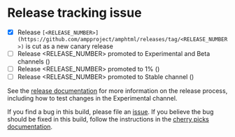 # Release tracking issue

<!--
Note to onduty:

Use this issue to track a release from the initial canary release build through
promotion to Stable. The community uses this issue to keep track of what is going on
with the release so please keep this issue up to date:

- As you reach each stage of the release, check the appropriate checkbox and replace <CL submit time> with the "Submitted" text from the corresponding CL, e.g. "2:49 PM, Jul 25, 2018 UTC-4".
- If you need to perform cherry picks, add new checkboxes here (by editing this
  issue), making sure to use the release number for the new build. Link the
  release number to the GitHub tag page the first time a given release number
  appears in the checkboxes.
- Add any updates that may be of interest to the community (such as delays) as
  comments on this issue, including after the release is promoted to Stable.
- Keep the title of the issue updated to reflect whether this issue is tracking
  the Experimental/Beta builds or the build in Stable.

Note: remove the backticks (``) from the link.
-->

- [x] Release `[<RELEASE_NUMBER>](https://github.com/ampproject/amphtml/releases/tag/<RELEASE_NUMBER>)` is cut as a new canary release
- [ ] Release <RELEASE_NUMBER> promoted to Experimental and Beta channels (<CL submit time>)
- [ ] Release <RELEASE_NUMBER> promoted to 1% (<CL submit time>)
- [ ] Release <RELEASE_NUMBER> promoted to Stable channel (<CL submit time>)

<!--
If you perform cherry picks, add/update the checkboxes above as needed e.g.

- [ ] Release `[<CHERRY_PICK_RELEASE_NUMBER>](...)` created with cherry picks.
- [ ] Release <CHERRY_PICK_RELEASE_NUMBER> promoted to Experimental and Beta channels
-->

See the [release documentation](https://github.com/ampproject/amphtml/blob/master/contributing/release-schedule.md) for more information on the release process, including how to test changes in the Experimental channel.

If you find a bug in this build, please file an [issue](https://github.com/ampproject/amphtml/issues/new). If you believe the bug should be fixed in this build, follow the instructions in the [cherry picks documentation](https://go.amp.dev/cherry-picks).
